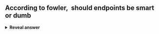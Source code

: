 ## According to fowler,&nbsp; should endpoints be smart or dumb
<details>
<summary><b>Reveal answer</b></summary>
Endpoints should be smart (business logic)<br><br>Pipes should be dumb (pipes should just 'feed' i/o)!
</details>
